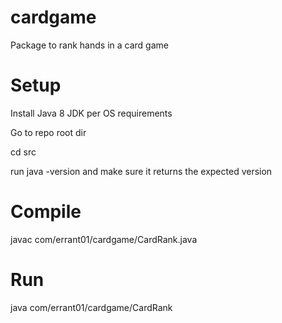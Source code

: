 # cardgame
Package to rank hands in a card game

# Setup
Install Java 8 JDK per OS requirements

Go to repo root dir

cd src

run java -version and make sure it returns the expected version

# Compile

javac com/errant01/cardgame/CardRank.java

# Run

java com/errant01/cardgame/CardRank

